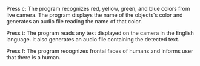 Press c: The program recognizes red, yellow, green, and blue colors from live camera. The program displays the name of the objects's color and generates an audio file reading the name of that color.

Press t: The program reads any text displayed on the camera in the English language. It also generates an audio file containing the detected text.

Press f: The program recognizes frontal faces of humans and informs user that there is a human.
